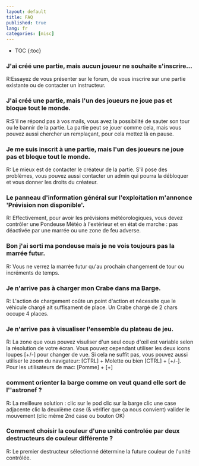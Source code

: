 ```yaml
---
layout: default
title: FAQ
published: true
lang: fr
categories: [misc]
---
```

* TOC
{:toc}

### J'ai créé une partie, mais aucun joueur ne souhaite s'inscrire...
R:Essayez de vous présenter sur le forum, de vous inscrire sur une partie existante ou de contacter un instructeur.

### J'ai créé une partie, mais l'un des joueurs ne joue pas et bloque tout le monde.
R:S'il ne répond pas à vos mails, vous avez la possibilité de sauter son tour ou le bannir de la partie. La partie peut se jouer comme cela, mais vous pouvez aussi chercher un remplaçant, pour cela mettez là en pause.

### Je me suis inscrit à une partie, mais l'un des joueurs ne joue pas et bloque tout le monde.
R: Le mieux est de contacter le créateur de la partie. S'il pose des problèmes, vous pouvez aussi contacter un admin qui pourra la débloquer et vous donner les droits du créateur. 

 

### Le panneau d'information général sur l'exploitation m'annonce 'Prévision non disponible'.
R: Effectivement, pour avoir les prévisions météorologiques, vous devez contrôler une Pondeuse Météo à l'extérieur et en état de marche : pas déactivée par une marrée ou une zone de feu adverse.

### Bon j'ai sorti ma pondeuse mais je ne vois toujours pas la marrée futur.
R: Vous ne verrez la marrée futur qu'au prochain changement de tour ou incréments de temps.

### Je n'arrive pas à charger mon Crabe dans ma Barge.
R: L'action de chargement coûte un point d'action et nécessite que le véhicule chargé ait suffisament de place. Un Crabe chargé de 2 chars occupe 4 places.

### Je n'arrive pas à visualiser l'ensemble du plateau de jeu.
R: La zone que vous pouvez visuliser d'un seul coup d'œil est variable selon la résolution de votre écran. Vous pouvez cependant utiliser les deux icons loupes [+/-] pour changer de vue. Si cela ne suffit pas, vous pouvez aussi utiliser le zoom du navigateur: [CTRL] + Molette ou bien [CTRL] + [+/-]. 
Pour les utilisateurs de mac: [Pomme] + [+]

### comment orienter la barge comme on veut quand elle sort de l''astronef ?
R: La meilleure solution :
clic sur le pod
clic sur la barge
clic une case adjacente
clic la deuxième case (& vérifier que ça nous convient)
valider le mouvement (clic même 2nd case ou bouton OK)

### Comment choisir la couleur d'une unité controlée par deux destructeurs de couleur différente ?
R: Le premier destructeur sélectionné détermine la future couleur de l'unité contrôlée.
